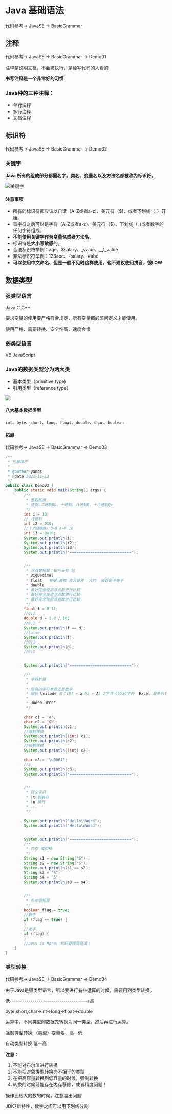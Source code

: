 # Java 基础语法

代码参考-> JavaSE -> BasicGrammar

## 注释

代码参考-> JavaSE -> BasicGrammar -> Demo01

注释是说明文档，不会被执行，是给写代码的人看的

**书写注释是一个非常好的习惯**

### Java种的三种注释：

- 单行注释
- 多行注释
- 文档注释

## 标识符

代码参考-> JavaSE -> BasicGrammar -> Demo02

### 关键字

**Java 所有的组成部分都需名字。类名、变量名以及方法名都被称为标识符。**

![关键字](https://cdn.jsdelivr.net/gh/ndas95038/image-2021/src/202111132044711.png)

#### 注意事项

- 所有的标识符都应该以自读（A-Z或者a-z)、美元符（$)、或者下划线（_）开始。
- 首字符之后可以是字符（A-Z或者a-z)、美元符（$）、下划线（_)或者数字的任何字符组成。
- **不能使用关键字作为变量名或者方法名**。
- 标识符是**大小写敏感**的。
- 合法标识符举例：age、$salary、_value、__1_value
- 非法标识符举例：123abc、-salary、#abc
- **可以使用中文命名、但是一般不见时这样使用，也不建议使用拼音，很LOW**

## 数据类型

### 强类型语言 
Java C C++

要求变量的使用要严格符合规定，所有变量都必须闲定义才能使用。

使用严格、需要转换、安全性高、速度会慢

### 弱类型语言

VB JavaScript

### Java的数据类型分为两大类

- 基本类型（primitive type)  
- 引用类型（reference type）

![](https://cdn.jsdelivr.net/gh/ndas95038/image-2021/src/202111132227258.png)

#### 八大基本数据类型

`int`、`byte`、`short`、`long`、`float`、`double`、`char`、`boolean`

#### 拓展

代码参考-> JavaSE -> BasicGrammar -> Demo03

```java
/**
 * 拓展演示
 *
 * @author yanqs
 * @date 2021-11-13
 */
public class Demo03 {
    public static void main(String[] args) {
        /**
         * 整数拓展
         * 进制:二进制0b、十进制、八进制0、十六进制0x
         */
        int i = 10;
        // 八进制
        int i2 = 010;
        //十六进制0x 0~9 A~F 16
        int i3 = 0x10;
        System.out.println(i);
        System.out.println(i2);
        System.out.println(i3);
        System.out.println("===========================");


        /**
         * 浮点数拓展：银行业务 钱
         * BigDecimal
         * float   有限 离散 舍入误差  大约  接近但不等于
         * double
         * 最好完全使用浮点数进行比较
         * 最好完全使用浮点数进行比较
         * 最好完全使用浮点数进行比较
         */
        float f = 0.1f;
        //0.1
        double d = 1.0 / 10;
        //0.1
        System.out.println(f == d);
        //false
        System.out.println(f);
        //0.1
        System.out.println(d);
        //0.1


        System.out.println("===========================");

        /**
         * 字符扩展
         *
         * 所有的字符本质还是数字
         * 编码 Unicode 表：(97 = a 65 = A) 2字节 65536字符  Excel 最多只有2的十六方 65536
         *
         * U0000 UFFFF
         */

        char c1 = 'A';
        char c2 = '中';
        System.out.println(c1);
        //强制转换
        System.out.println((int) c1);
        System.out.println(c2);
        //强制转换
        System.out.println((int) c2);

        char c3 = '\u0061';
        //a
        System.out.println(c3);
        System.out.println("===========================");


        /**
         * 转义字符
         * \t 制表符
         * \n 换行
         * ...
         */

        System.out.println("Hello\tWord");
        System.out.println("Hello\nWord");


        System.out.println("===========================");
        /**
         * 内存 堆和栈
         */
        String s1 = new String("S");
        String s2 = new String("S");
        System.out.println(s1 == s2);
        String s3 = "S";
        String s4 = "S";
        System.out.println(s3 == s4);


        /**
         * 布尔值拓展
         */
        boolean flag = true;
        //新手
        if (flag == true) {
        }
        //老手
        if (flag) {
        }
        //Less is More! 代码要精简易读！
    }
}

```

### 类型转换

代码参考-> JavaSE -> BasicGrammar -> Demo04

由于Java是强类型语言，所以要进行有些运算的时候，需要用到类型转换。

低------------------------------------>高

byte,short,char->int->long->float->double

运算中，不同类型的数据先转换为同一类型，然后再进行运算。

强制类型转换:（类型）变量名、高--低

自动类型转换:低--高


**注意：**

 1. 不能对布尔值进行转换
 2. 不能把对象类型转换为不相干的类型
 3. 在把高容量转换到低容量的时候，强制转换
 4. 转换的时候可能存在内存移除，或者精度问题！

操作比较大的数的时候，注意溢出问题

JDK7新特性，数字之间可以用下划线分割